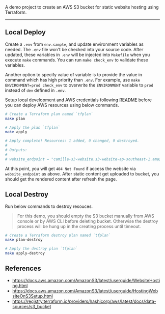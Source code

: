 A demo project to create an AWS S3 bucket for static website hosting using Terraform.
___

## Local Deploy
Create a `.env` from `env.sample`, and update environment variables as needed. The `.env` file won't be checked into your source code. After updated, these variables in `.env` will be injected into `Makefile` when you execute `make` commands. You can run `make check_env` to validate these variables. 

Another option to specify value of variable is to provide the value in command which has high priority than `.env`. For example, use `make ENVIRONMENT=prod check_env` to overwrite the `ENVIRONMENT` variable to `prod` instead of `dev` defined in `.env`.

Setup local development and AWS credentials following [README](../README.md) before you can deploy AWS resources using below commands.

```bash
# Create a Terraform plan named `tfplan`
make plan

# Apply the plan `tfplan`
make apply

# Apply complete! Resources: 1 added, 0 changed, 0 destroyed.
# 
# Outputs:
# 
# website_endpoint = "camille-s3-website.s3-website-ap-southeast-1.amazonaws.com"
```
At this point, you will get `404 Not Found` if access the website via `website_endpoint` as above. After static content get uploaded to bucket, you should get the rendered content after refresh the page.

## Local Destroy
Run below commands to destroy resouces.

> For this demo, you should empty the S3 bucket manually from AWS console or by AWS CLI before deleting bucket. Otherwise the destroy process will be hung up in the creating process until timeout.  

```bash
# Create a Terraform destroy plan named `tfplan`
make plan-destroy

# Apply the destroy plan `tfplan`
make apply-destroy
```

## References
- https://docs.aws.amazon.com/AmazonS3/latest/userguide/WebsiteHosting.html
- https://docs.aws.amazon.com/AmazonS3/latest/userguide/HostingWebsiteOnS3Setup.html
- https://registry.terraform.io/providers/hashicorp/aws/latest/docs/data-sources/s3_bucket